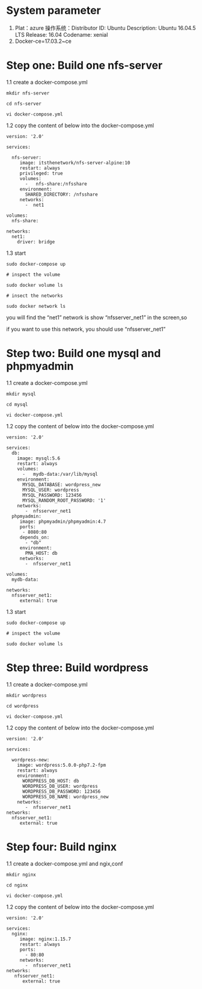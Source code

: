 # System parameter
1. Plat：azure
  操作系统：Distributor ID: Ubuntu
  Description:    Ubuntu 16.04.5 LTS
  Release:        16.04
  Codename:       xenial
2. Docker-ce=17.03.2~ce

# Step one:  Build one nfs-server

1.1 create a docker-compose.yml
```
mkdir nfs-server

cd nfs-server

vi docker-compose.yml
```
1.2 copy the content of below into the docker-compose.yml
```
version: '2.0'

services:

  nfs-server:
     image: itsthenetwork/nfs-server-alpine:10
     restart: always
     privileged: true
     volumes:
       -   nfs-share:/nfsshare
     environment:
       SHARED_DIRECTORY: /nfsshare
     networks:
       -  net1

volumes:
  nfs-share:

networks:
  net1:
    driver: bridge

```
1.3 start
```
sudo docker-compose up

# inspect the volume

sudo docker volume ls

# insect the networks

sudo docker network ls

```
you will find the “net1” network is show “nfsserver_net1” in the screen,so

if you want to use this network, you should use “nfsserver_net1”


# Step two:  Build one mysql and phpmyadmin
1.1 create a docker-compose.yml
```
mkdir mysql

cd mysql

vi docker-compose.yml

```
1.2 copy the content of below into the docker-compose.yml
```
version: '2.0'

services:
  db:
    image: mysql:5.6
    restart: always
    volumes:
      -   mydb-data:/var/lib/mysql
    environment:
      MYSQL_DATABASE: wordpress_new
      MYSQL_USER: wordpress
      MYSQL_PASSWORD: 123456
      MYSQL_RANDOM_ROOT_PASSWORD: '1'
    networks:
       -  nfsserver_net1
  phpmyadmin:
     image: phpmyadmin/phpmyadmin:4.7
     ports:
      - 8080:80
     depends_on:
       - "db"
     environment:
       PMA_HOST: db
     networks:
       -  nfsserver_net1

volumes:
  mydb-data:

networks:
  nfsserver_net1:
     external: true

```
1.3 start
```
sudo docker-compose up

# inspect the volume

sudo docker volume ls

```
# Step three:  Build wordpress
1.1 create a docker-compose.yml
```
mkdir wordpress

cd wordpress

vi docker-compose.yml
```
1.2 copy the content of below into the docker-compose.yml

```
version: '2.0'

services:

  wordpress-new:
    image: wordpress:5.0.0-php7.2-fpm
    restart: always
    environment:
      WORDPRESS_DB_HOST: db
      WORDPRESS_DB_USER: wordpress
      WORDPRESS_DB_PASSWORD: 123456
      WORDPRESS_DB_NAME: wordpress_new
    networks:
       -  nfsserver_net1
networks:
  nfsserver_net1:
     external: true
```
# Step four:  Build nginx
1.1 create a docker-compose.yml and ngix,conf
```
mkdir nginx

cd nginx

vi docker-compose.yml

```

1.2 copy the content of below into the docker-compose.yml

```
version: '2.0'

services:
  nginx:
     image: nginx:1.15.7
     restart: always
     ports:
       - 80:80
     networks:
       -  nfsserver_net1
networks:
   nfsserver_net1:
      external: true
```
